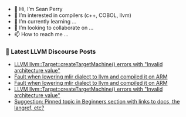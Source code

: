 - 👋 Hi, I’m Sean Perry
- 👀 I’m interested in compilers (c++, COBOL, llvm)
- 🌱 I’m currently learning ...
- 💞️ I’m looking to collaborate on ...
- 📫 How to reach me ...

<!---
s66perry/s66perry is a ✨ special ✨ repository because its `README.md` (this file) appears on your GitHub profile.
You can click the Preview link to take a look at your changes.
--->
### 📕 Latest LLVM Discourse Posts

<!-- DISCOURSE-LLVM:START -->
- [LLVM llvm::Target::createTargetMachine&lpar;&rpar; errors with &quot;Invalid architecture value&quot;](https://llvm.discourse.group/t/llvm-llvm-createtargetmachine-errors-with-invalid-architecture-value/5286/15)
- [Fault when lowering mlir dialect to llvm and compiled it on ARM](https://llvm.discourse.group/t/fault-when-lowering-mlir-dialect-to-llvm-and-compiled-it-on-arm/5217/8)
- [Fault when lowering mlir dialect to llvm and compiled it on ARM](https://llvm.discourse.group/t/fault-when-lowering-mlir-dialect-to-llvm-and-compiled-it-on-arm/5217/7)
- [LLVM llvm::Target::createTargetMachine&lpar;&rpar; errors with &quot;Invalid architecture value&quot;](https://llvm.discourse.group/t/llvm-llvm-createtargetmachine-errors-with-invalid-architecture-value/5286/14)
- [Suggestion: Pinned topic in Beginners section with links to docs, the langref, etc?](https://llvm.discourse.group/t/suggestion-pinned-topic-in-beginners-section-with-links-to-docs-the-langref-etc/5358/1)
<!-- DISCOURSE-LLVM:END -->
